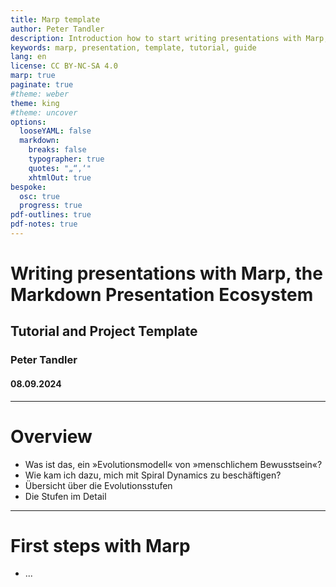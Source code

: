 ```yaml
---
title: Marp template
author: Peter Tandler
description: Introduction how to start writing presentations with Marp, the Markdown Presentation Ecosystem. Including a default project setup.
keywords: marp, presentation, template, tutorial, guide
lang: en
license: CC BY-NC-SA 4.0
marp: true
paginate: true
#theme: weber
theme: king
#theme: uncover
options:
  looseYAML: false
  markdown:
    breaks: false
    typographer: true
    quotes: "„“‚‘"
    xhtmlOut: true
bespoke:
  osc: true
  progress: true
pdf-outlines: true
pdf-notes: true
---
```


<!-- _class: titlepage -->

# Writing presentations with Marp, the Markdown Presentation Ecosystem

## Tutorial and Project Template

### Peter Tandler

#### 08.09.2024

---

# Overview

- Was ist das, ein »Evolutionsmodell« von »menschlichem Bewusstsein«?
- Wie kam ich dazu, mich mit Spiral Dynamics zu beschäftigen?
- Übersicht über die Evolutionsstufen
- Die Stufen im Detail

---

# First steps with Marp

- ...
